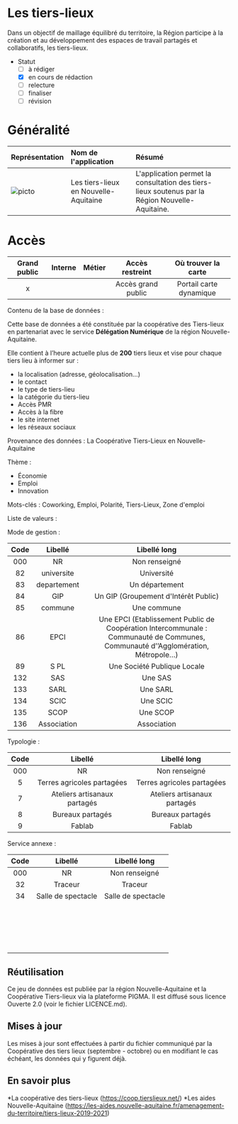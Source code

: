 Les tiers-lieux
====

Dans un objectif de maillage équilibré du territoire, la Région participe à la création et au développement des espaces de travail partagés et collaboratifs, les tiers-lieux.


* Statut
  - [ ] à rédiger
  - [x] en cours de rédaction
  - [ ] relecture
  - [ ] finaliser
  - [ ] révision

# Généralité

|Représentation| Nom de l'application |Résumé|
|:---|:---|:---|
|![picto](/doc/img/tierslieu_bleu.png)| Les tiers-lieux en Nouvelle-Aquitaine| L'application permet la consultation des tiers-lieux soutenus par la Région Nouvelle-Aquitaine.|


# Accès

| Grand public | Interne | Métier | Accès restreint |  Où trouver la carte |
|:--:|:--:|:--:|:--:| :--:|
| x| |  | Accès grand public | Portail carte dynamique |

  
Contenu de la base de données :

Cette base de données a été constituée par la coopérative des Tiers-lieux en partenariat avec le service **Délégation Numérique** de la région Nouvelle-Aquitaine.

Elle contient à l’heure actuelle plus de **200** tiers lieux et vise pour chaque tiers lieu à informer sur :
* la localisation (adresse, géolocalisation…)
* le contact
* le type de tiers-lieu
* la catégorie du tiers-lieu
* Accès PMR
* Accès à la fibre
* le site internet
* les réseaux sociaux


Provenance des données :
La Coopérative Tiers-Lieux en Nouvelle-Aquitaine

Thème :
* Économie
* Emploi
* Innovation

Mots-clés :
Coworking, Emploi, Polarité, Tiers-Lieux, Zone d'emploi

 
 

Liste de valeurs :

Mode de gestion :

| Code | Libellé | Libellé long |
| :--: | :--: | :--: |
| 000 | NR | Non renseigné |
| 82 | universite | Université |
| 83 | departement | Un département |
| 84 | GIP | Un GIP (Groupement d\'Intérêt Public) |
| 85 | commune | Une commune
| 86 | EPCI | Une EPCI (Etablissement Public de Coopération Intercommunale : Communauté de Communes, Communauté d’’Agglomération, Métropole…)
| 89 |S PL | Une Société Publique Locale
| 132 | SAS | Une SAS
| 133 | SARL | Une SARL
| 134 | SCIC | Une SCIC
| 135 | SCOP | Une SCOP
| 136 | Association | Association |


Typologie :

| Code | Libellé | Libellé long |
| :--: | :--: | :--: |
| 000 | NR | Non renseigné |
| 5 | Terres agricoles partagées |Terres agricoles partagées |
| 7 | Ateliers artisanaux partagés | Ateliers artisanaux partagés |
| 8 | Bureaux partagés | Bureaux partagés |
| 9 | Fablab | Fablab |


Service annexe :

| Code | Libellé | Libellé long |
| :--: | :--: | :--: |
| 000 | NR | Non renseigné |
| 32 | Traceur | Traceur |
| 34 | Salle de spectacle | Salle de spectacle |
|  |  |  |
|  |  |  |
|  |  |  |
|  |  |  |
|  |  |  |
|  |  |  |
|  |  |  |
|  |  |  |
|  |  |  |
|  |  |  |
|  |  |  |
|  |  |  |
|  |  |  |
|  |  |  |
|  |  |  |
|  |  |  |
|  |  |  |
|  |  |  |
|  |  |  |

## Réutilisation
Ce jeu de données est publiée par la région Nouvelle-Aquitaine et la Coopérative Tiers-lieux via la plateforme PIGMA. Il est diffusé sous licence Ouverte 2.0 (voir le fichier LICENCE.md).


## Mises à jour
Les mises à jour sont effectuées à partir du fichier communiqué par la Coopérative des tiers lieux (septembre - octobre) ou en modifiant le cas échéant, les données qui y figurent déjà.

## En savoir plus
*La coopérative des tiers-lieux (https://coop.tierslieux.net/)
*Les aides Nouvelle-Aquitaine (https://les-aides.nouvelle-aquitaine.fr/amenagement-du-territoire/tiers-lieux-2019-2021)
